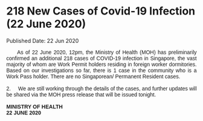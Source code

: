 <html>
    <meta http-equiv="Content-Type" content="text/html; charset=utf-8"/>
    <meta charset="utf-8"/>
    <title>218 New Cases of Covid-19 Infection (22 June 2020)</title>
    <body><h1>218 New Cases of Covid-19 Infection (22 June 2020)</h1>
    <p>Published Date: 22 Jun 2020</p> <p style="text-align: justify;"><span style="font-family: Arial;"><span style="font-size: 14px;">&nbsp; &nbsp; &nbsp;As of 22 June 2020, 12pm, the Ministry of Health (MOH) has preliminarily confirmed an additional 218 cases of COVID-19 infection in Singapore, the vast majority of whom are Work Permit holders residing in foreign worker dormitories. Based on our investigations so far, there is 1 case in the community who is a Work Pass holder. There are no Singaporean/ Permanent Resident cases.<br><br>2.&nbsp; &nbsp; &nbsp;We are still working through the details of the cases, and further updates will be shared via the MOH press release that will be issued tonight.&nbsp;<br><br><strong>MINISTRY OF HEALTH<br>22 JUNE 2020</strong><br></span></span></p><div><br></div></body>
</html>